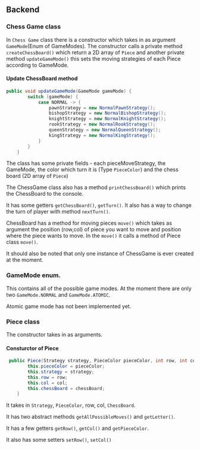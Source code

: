 ## Backend
### Chess Game class
In ``Chess Game`` class there is a constructor which takes in as argument ``GameMode``(Enum of GameModes).
The constructor calls a private method ``createChessBoard()`` which return a 2D array of ``Piece`` and another private method
``updateGameMode()`` this sets the moving strategies of each Piece according to GameMode.
#### Update ChessBoard method
```java
public void updateGameMode(GameMode gameMode) {
        switch (gameMode) {
            case NORMAL -> {
                pawnStrategy = new NormalPawnStrategy();
                bishopStrategy = new NormalBishopStrategy();
                knightStrategy = new NormalKnightStrategy();
                rookStrategy = new NormalRookStrategy();
                queenStrategy = new NormalQueenStrategy();
                kingStrategy = new NormalKingStrategy();
            }
        }
    }
```

The class has some private fields - each pieceMoveStrategy, the GameMode, the color which turn it is (Type ``PieceColor``) and the chess board (2D array of ``Piece``)

The ChessGame class also has a method ``printChessBoard()`` which prints the ChessBoard to the console.

It has some getters ``getChessBoard()``, ``getTurn()``. It also has a way to change the turn of player with method ``nextTurn()``.

ChessBoard has a method for moving pieces ``move()`` which takes as argument the position (row,col) of piece you want to move and position where the piece wants to move.
In the ``move()`` it calls a method of Piece class ``move()``.

It should also be noted that only one instance of ChessGame is ever created at the moment.


### GameMode enum.
This contains all of the possible game modes. At the moment there are only two ``GameMode.NORMAL`` and ``GameMode.ATOMIC``.

Atomic game mode has not been implemented yet.

### Piece class
The constructor takes in as arguments. 

#### Consturctor of Piece
```java
 public Piece(Strategy strategy, PieceColor pieceColor, int row, int col, ChessBoard chessBoard) {
        this.pieceColor = pieceColor;
        this.strategy = strategy;
        this.row = row;
        this.col = col;
        this.chessBoard = chessBoard;
    }
```
It takes in ``Strategy``, ``PieceColor``, row, col, ``ChessBoard``.

It has two abstract methods ``getAllPossibleMoves()`` and ``getLetter()``.

It has a few getters ``getRow()``, ``getCol()`` and ``getPieceColor``.

It also has some setters ``setRow()``, ``setCol()``

